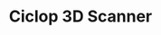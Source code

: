 ---
layout: project
title: Ciclop 3D Scanner
featured_image: '../../assets/img/ciclop/ciclop_assembled_4.jpg'
summary: Full digital fabrication project. Built my own complete clone of the open source BQ Ciclop 3D Scanner.  Printed and populated the motor control PCB, 3D printed the parts, cut threaded rods and had Ponoko laser cut the acrylic scanning platform.
photos_path: /assets/img/ciclop
project_status: Complete
tag: Ciclop
order: 1
redirect_from: /project/Ciclop-3D-Scanner/
---